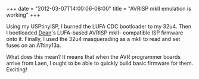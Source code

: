 ﻿+++
date = "2012-03-07T14:00:06-08:00"
title = "AVRISP mkII emulation is working"
+++



Using my USPtinyISP, I burned the LUFA CDC bootloader to my 32u4. Then I
bootloaded [Dean](http://fourwalledcubicle.com/)'s LUFA-based AVRISP mkII-
compatible ISP firmware onto it. Finally, I used the 32u4 masquerading as a
mkII to read and set fuses on an ATtiny13a.

What does this mean? It means that when the AVR programmer boards arrive from
Laen, I ought to be able to quickly build basic firmware for them. Exciting!

